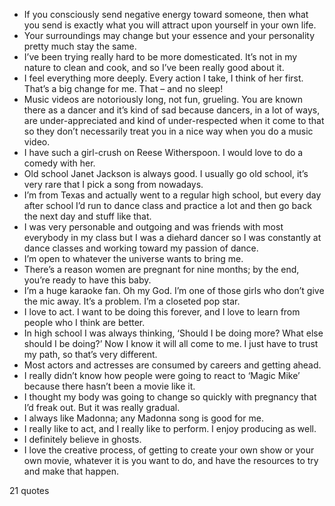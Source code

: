  - If you consciously send negative energy toward someone, then what you send is exactly what you will attract upon yourself in your own life.
 - Your surroundings may change but your essence and your personality pretty much stay the same.
 - I’ve been trying really hard to be more domesticated. It’s not in my nature to clean and cook, and so I’ve been really good about it.
 - I feel everything more deeply. Every action I take, I think of her first. That’s a big change for me. That – and no sleep!
 - Music videos are notoriously long, not fun, grueling. You are known there as a dancer and it’s kind of sad because dancers, in a lot of ways, are under-appreciated and kind of under-respected when it come to that so they don’t necessarily treat you in a nice way when you do a music video.
 - I have such a girl-crush on Reese Witherspoon. I would love to do a comedy with her.
 - Old school Janet Jackson is always good. I usually go old school, it’s very rare that I pick a song from nowadays.
 - I’m from Texas and actually went to a regular high school, but every day after school I’d run to dance class and practice a lot and then go back the next day and stuff like that.
 - I was very personable and outgoing and was friends with most everybody in my class but I was a diehard dancer so I was constantly at dance classes and working toward my passion of dance.
 - I’m open to whatever the universe wants to bring me.
 - There’s a reason women are pregnant for nine months; by the end, you’re ready to have this baby.
 - I’m a huge karaoke fan. Oh my God. I’m one of those girls who don’t give the mic away. It’s a problem. I’m a closeted pop star.
 - I love to act. I want to be doing this forever, and I love to learn from people who I think are better.
 - In high school I was always thinking, ‘Should I be doing more? What else should I be doing?’ Now I know it will all come to me. I just have to trust my path, so that’s very different.
 - Most actors and actresses are consumed by careers and getting ahead.
 - I really didn’t know how people were going to react to ‘Magic Mike’ because there hasn’t been a movie like it.
 - I thought my body was going to change so quickly with pregnancy that I’d freak out. But it was really gradual.
 - I always like Madonna; any Madonna song is good for me.
 - I really like to act, and I really like to perform. I enjoy producing as well.
 - I definitely believe in ghosts.
 - I love the creative process, of getting to create your own show or your own movie, whatever it is you want to do, and have the resources to try and make that happen.

21 quotes